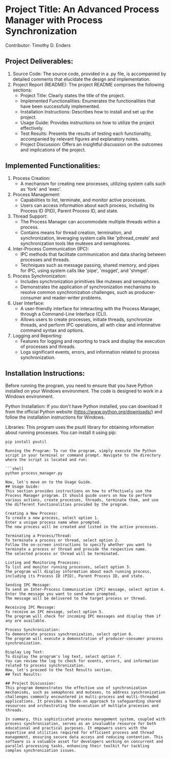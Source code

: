 # Project Title: An Advanced Process Manager with Process Synchronization
Contributor: Timothy D. Enders
## Project Deliverables:
1. Source Code: The source code, provided in a .py file, is accompanied by detailed comments that elucidate the design and implementation.
2. Project Report (README): The project README comprises the following sections:
   - Project Title: Clearly states the title of the project.
   - Implemented Functionalities: Enumerates the functionalities that have been successfully implemented.
   - Installation Instructions: Describes how to install and set up the project.
   - Usage Guide: Provides instructions on how to utilize the project effectively.
   - Test Results: Presents the results of testing each functionality, accompanied by relevant figures and explanatory notes.
   - Project Discussion: Offers an insightful discussion on the outcomes and implications of the project.
## Implemented Functionalities:
1. Process Creation:
   - A mechanism for creating new processes, utilizing system calls such as 'fork' and 'exec'.
2. Process Management:
   - Capabilities to list, terminate, and monitor active processes.
   - Users can access information about each process, including its Process ID (PID), Parent Process ID, and state.
3. Thread Support:
   - The Process Manager can accommodate multiple threads within a process.
   - Contains means for thread creation, termination, and synchronization, leveraging system calls like 'pthread_create' and synchronization tools like mutexes and semaphores.
4. Inter-Process Communication (IPC):
   - IPC methods that facilitate communication and data sharing between processes and threads.
   - Techniques such as message passing, shared memory, and pipes for IPC, using system calls like 'pipe', 'msgget', and 'shmget'.
5. Process Synchronization:
   - Includes synchronization primitives like mutexes and semaphores.
   - Demonstrates the application of synchronization mechanisms to resolve common synchronization challenges, such as producer-consumer and reader-writer problems.
6. User Interface:
   - A user-friendly interface for interacting with the Process Manager, through a Command-Line Interface (CLI).
   - Allows users to create processes, initiate threads, synchronize threads, and perform IPC operations, all with clear and informative command syntax and options.
7. Logging and Reporting:
   - Features for logging and reporting to track and display the execution of processes and threads.
   - Logs significant events, errors, and information related to process synchronization.
## Installation Instructions:
Before running the program, you need to ensure that you have Python installed on your Windows environment. The code is designed to work in a Windows environment.

Python Installation: If you don't have Python installed, you can download it from the official Python website (https://www.python.org/downloads/) and follow the installation instructions for Windows.

Libraries: This program uses the psutil library for obtaining information about running processes. You can install it using pip:

```shell
pip install psutil

Running the Program: To run the program, simply execute the Python script in your terminal or command prompt. Navigate to the directory where the script is located and run:

```shell
python process_manager.py

Now, let's move on to the Usage Guide.
## Usage Guide:
This section provides instructions on how to effectively use the Process Manager program. It should guide users on how to perform various actions, create processes, threads, terminate them, and use the different functionalities provided by the program.

Creating a New Process:
To create a new process, select option 1.
Enter a unique process name when prompted.
The new process will be created and listed in the active processes.

Terminating a Process/Thread:
To terminate a process or thread, select option 2.
Follow the on-screen instructions to specify whether you want to terminate a process or thread and provide the respective name.
The selected process or thread will be terminated.

Listing and Monitoring Processes:
To list and monitor running processes, select option 3.
The program will display information about each running process, including its Process ID (PID), Parent Process ID, and state.

Sending IPC Message:
To send an Inter-Process Communication (IPC) message, select option 4.
Enter the message you want to send when prompted.
The message will be delivered to the target process or thread.

Receiving IPC Message:
To receive an IPC message, select option 5.
The program will check for incoming IPC messages and display them if any are available.

Process Synchronization:
To demonstrate process synchronization, select option 6.
The program will execute a demonstration of producer-consumer process synchronization.

Display Log Text:
To display the program's log text, select option 7.
You can review the log to check for events, errors, and information related to process synchronization.
Now, let's proceed to the Test Results section.
## Test Results:

## Project Discussion:
This program demonstrates the effective use of synchronization mechanisms, such as semaphores and mutexes, to address synchronization challenges commonly encountered in multi-process and multi-threaded applications. It provides a hands-on approach to safeguarding shared resources and orchestrating the execution of multiple processes and threads.

In summary, this sophisticated process management system, coupled with process synchronization, serves as an invaluable resource for both educational and practical purposes. It empowers users with the expertise and utilities required for efficient process and thread management, ensuring secure data access and reducing contention. This software is a valuable asset for developers working on concurrent and parallel processing tasks, enhancing their toolkit for tackling complex synchronization issues.
